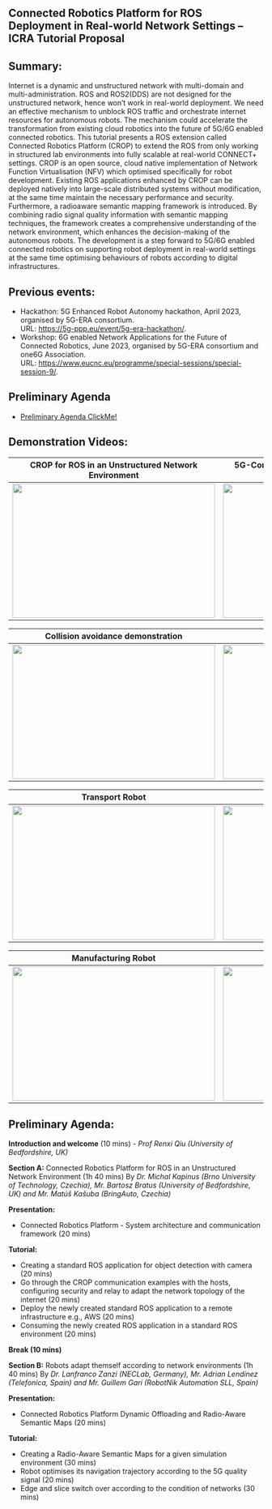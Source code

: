 ## Connected Robotics Platform for ROS Deployment in Real-world Network Settings – ICRA Tutorial Proposal

## Summary:
Internet is a dynamic and unstructured network with multi-domain and multi-administration. ROS and ROS2(DDS) are not designed for the unstructured network, hence won’t work in real-world deployment. We need an effective mechanism to unblock ROS traffic and orchestrate internet resources for autonomous robots. The mechanism could accelerate the transformation from existing cloud robotics into the future of 5G/6G enabled connected robotics. This tutorial presents a ROS extension called Connected Robotics Platform (CROP) to extend the ROS from only working in structured lab environments into fully scalable at real-world CONNECT+ settings. CROP is an open source, cloud native implementation of Network Function Virtualisation (NFV) which optimised specifically for robot development. Existing ROS applications enhanced by CROP can be deployed natively into large-scale distributed systems without modification, at the same time maintain the necessary performance and security. Furthermore, a radioaware semantic mapping framework is introduced. By combining radio signal quality information with semantic mapping techniques, the framework creates a comprehensive understanding of the network environment, which enhances the decision-making of the autonomous robots. The development is a step forward to 5G/6G  enabled connected robotics on supporting robot deployment in real-world settings at the same time optimising behaviours of robots according to digital infrastructures.


## Previous events:

* Hackathon: 5G Enhanced Robot Autonomy hackathon, April 2023, organised by 5G-ERA
consortium. \
URL: https://5g-ppp.eu/event/5g-era-hackathon/. 
* Workshop: 6G enabled Network Applications for the Future of Connected Robotics, June 2023, organised by 5G-ERA consortium and one6G Association. \
URL: https://www.eucnc.eu/programme/special-sessions/special-session-9/. 


## Preliminary Agenda

* [Preliminary Agenda ClickMe!](#Preliminary_Agenda)


## Demonstration Videos:




CROP for ROS in an Unstructured Network Environment | 5G-Connected Mobile Robots Offloading and Radio-Aware
:-: | :-:
[<img src="https://img.youtube.com/vi/KtKC98YrqK0/maxresdefault.jpg"  width="400" height="265">](https://youtu.be/KtKC98YrqK0) | [<img src="https://img.youtube.com/vi/CMcDZyFyge8/maxresdefault.jpg" width="400" height="265">](https://youtu.be/CMcDZyFyge8&t)

Collision avoidance demonstration | Train detector demonstration
:-: | :-:
[<img src="https://img.youtube.com/vi/4RbB8IuZZy8/maxresdefault.jpg"  width="400" height="265">](https://youtu.be/4RbB8IuZZy8) | [<img src="https://img.youtube.com/vi/xiZsWGed9FU/maxresdefault.jpg"  width="400" height="265">](https://youtu.be/xiZsWGed9FU&t)


Transport Robot | Surveillance Robot
:-: | :-:
[<img src="https://img.youtube.com/vi/J19jpORf4Po/maxresdefault.jpg"  width="400" height="265">](https://www.youtube.com/watch?v=J19jpORf4Po) | [<img src="https://img.youtube.com/vi/-apRZ1EWGo0/maxresdefault.jpg"  width="400" height="265">](https://www.youtube.com/watch?v=-apRZ1EWGo0) 



Manufacturing Robot | 5G Testbed
:-: | :-:
[<img src="https://img.youtube.com/vi/t5Q4KgpOAp0/maxresdefault.jpg"  width="400" height="265">](https://www.youtube.com/watch?v=t5Q4KgpOAp0) | [<img src="https://img.youtube.com/vi/MQnypIggWu0/maxresdefault.jpg"  width="400" height="265">](https://www.youtube.com/watch?v=MQnypIggWu0) 


<div id="Preliminary_Agenda"></div>

## Preliminary Agenda:
**Introduction and welcome** (10 mins) - _Prof Renxi Qiu (University of Bedfordshire, UK)_

**Section A:** Connected Robotics Platform for ROS in an Unstructured Network Environment (1h 40 mins) By _Dr. Michal Kapinus (Brno University of Technology, Czechia), Mr. Bartosz Bratus (University of Bedfordshire, UK) and Mr. Matúš Kašuba (BringAuto, Czechia)_

**Presentation:**
* Connected Robotics Platform - System architecture and communication framework (20 mins)

**Tutorial:**
* Creating a standard ROS application for object detection with camera (20 mins)
* Go through the CROP communication examples with the hosts, configuring security and relay to adapt the network topology of the internet (20 mins)
* Deploy the newly created standard ROS application to a remote infrastructure e.g., AWS (20 mins)
* Consuming the newly created ROS application in a standard ROS environment (20 mins)

**Break (10 mins)**

**Section B:** Robots adapt themself according to network environments (1h 40 mins) By _Dr. Lanfranco Zanzi (NECLab, Germany), Mr. Adrian Lendínez (Telefonica, Spain) and Mr. Guillem Garí (RobotNik Automation SLL, Spain)_

**Presentation:**
* Connected Robotics Platform Dynamic Offloading and Radio-Aware Semantic Maps (20
mins)

**Tutorial:**
* Creating a Radio-Aware Semantic Maps for a given simulation environment (30 mins)
* Robot optimises its navigation trajectory according to the 5G quality signal (20 mins)
* Edge and slice switch over according to the condition of networks (30 mins)
